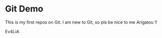 # Git Demo

This is my first repos on Git. I am new to Git, so pls be nice to me
Arigatou !!

Ev4LiA
